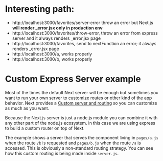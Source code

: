 # Interesting path:

- http://localhost:3000/favorites/server-error throw an error but Next.js **will render _error.jsx only in production env**
- http://localhost:3000/favorites/throw-error, throw an error from express server and it always renders _error.jsx page
- http://localhost:3000/favorites, send to nextFunction an error; it always renders _error.jsx page
- http://localhost:3000/a, works properly
- http://localhost:3000/b, works properly

# Custom Express Server example

Most of the times the default Next server will be enough but sometimes you want to run your own server to customize routes or other kind of the app behavior. Next provides a [Custom server and routing](https://github.com/vercel/next.js#custom-server-and-routing) so you can customize as much as you want.

Because the Next.js server is just a node.js module you can combine it with any other part of the node.js ecosystem. in this case we are using express to build a custom router on top of Next.

The example shows a server that serves the component living in `pages/a.js` when the route `/b` is requested and `pages/b.js` when the route `/a` is accessed. This is obviously a non-standard routing strategy. You can see how this custom routing is being made inside `server.js`.

